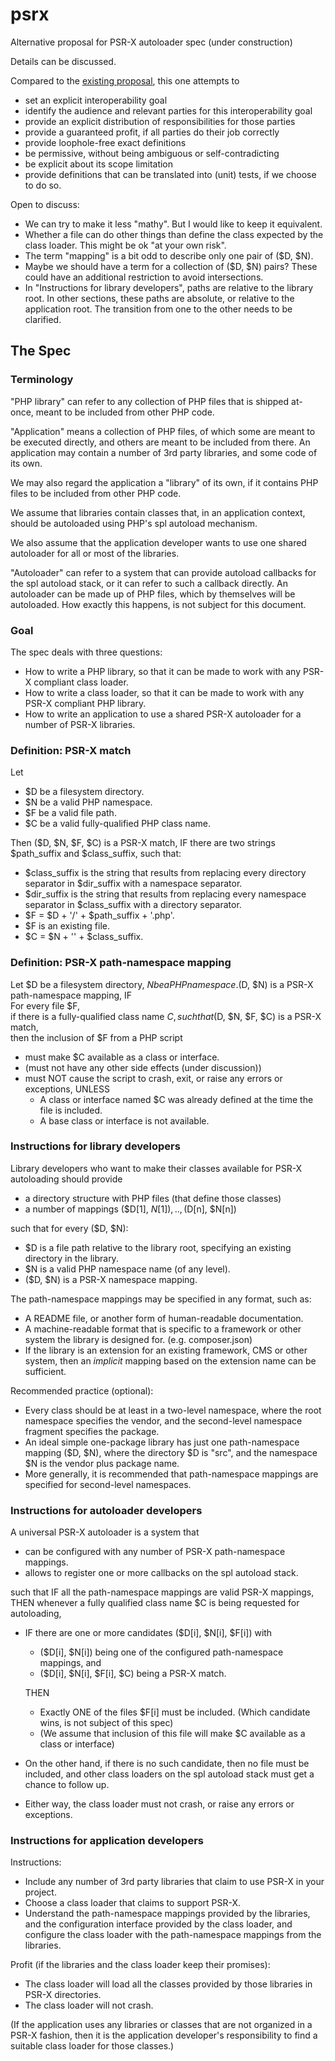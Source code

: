 psrx
====

Alternative proposal for PSR-X autoloader spec (under construction)

Details can be discussed.

Compared to the [existing proposal](https://github.com/php-fig/fig-standards/blob/3740bbe873c8e31d0d218b5d1cd8fbb3cb82806a/proposed/autoloader.md),
this one attempts to
- set an explicit interoperability goal
- identify the audience and relevant parties for this interoperability goal
- provide an explicit distribution of responsibilities for those parties
- provide a guaranteed profit, if all parties do their job correctly
- provide loophole-free exact definitions
- be permissive, without being ambiguous or self-contradicting
- be explicit about its scope limitation
- provide definitions that can be translated into (unit) tests, if we choose to do so.


Open to discuss:
- We can try to make it less "mathy". But I would like to keep it equivalent.
- Whether a file can do other things than define the class expected by the class loader. This might be ok "at your own risk".
- The term "mapping" is a bit odd to describe only one pair of ($D, $N).
- Maybe we should have a term for a collection of ($D, $N) pairs? These could have an additional restriction to avoid intersections.
- In "Instructions for library developers", paths are relative to the library root.
  In other sections, these paths are absolute, or relative to the application root.
  The transition from one to the other needs to be clarified.


## The Spec

### Terminology

"PHP library" can refer to any collection of PHP files that is shipped at-once, meant to be included from other PHP code.  

"Application" means a collection of PHP files, of which some are meant to be executed directly, and others are meant to be included from there.
An application may contain a number of 3rd party libraries, and some code of its own.

We may also regard the application a "library" of its own, if it contains PHP files to be included from other PHP code.

We assume that libraries contain classes that, in an application context, should be autoloaded using PHP's spl autoload mechanism.

We also assume that the application developer wants to use one shared autoloader for all or most of the libraries.

"Autoloader" can refer to a system that can provide autoload callbacks for the spl autoload stack, or it can refer to such a callback directly.
An autoloader can be made up of PHP files, which by themselves will be autoloaded. How exactly this happens, is not subject for this document.


### Goal

The spec deals with three questions:
- How to write a PHP library, so that it can be made to work with any PSR-X compliant class loader.
- How to write a class loader, so that it can be made to work with any PSR-X compliant PHP library.
- How to write an application to use a shared PSR-X autoloader for a number of PSR-X libraries.


### Definition: PSR-X match

Let
- $D be a filesystem directory.
- $N be a valid PHP namespace.
- $F be a valid file path.
- $C be a valid fully-qualified PHP class name.

Then ($D, $N, $F, $C) is a PSR-X match, IF there are two strings $path_suffix and $class_suffix, such that:
- $class_suffix is the string that results from replacing every directory separator in $dir_suffix with a namespace separator.
- $dir_suffix is the string that results from replacing every namespace separator in $class_suffix with a directory separator.
- $F = $D + '/' + $path_suffix + '.php'.
- $F is an existing file.
- $C = $N + '\' + $class_suffix.


### Definition: PSR-X path-namespace mapping

Let $D be a filesystem directory, $N be a PHP namespace.  
($D, $N) is a PSR-X path-namespace mapping, IF  
For every file $F,  
if there is a fully-qualified class name $C,  
such that ($D, $N, $F, $C) is a PSR-X match,  
then the inclusion of $F from a PHP script
- must make $C available as a class or interface.
- (must not have any other side effects (under discussion))
- must NOT cause the script to crash, exit, or raise any errors or exceptions, UNLESS
  - A class or interface named $C was already defined at the time the file is included.
  - A base class or interface is not available.


### Instructions for library developers

Library developers who want to make their classes available for PSR-X autoloading should provide
- a directory structure with PHP files (that define those classes)
- a number of mappings ($D[1], $N[1]), .., ($D[n], $N[n])

such that for every ($D, $N):
- $D is a file path relative to the library root, specifying an existing directory in the library.
- $N is a valid PHP namespace name (of any level).
- ($D, $N) is a PSR-X namespace mapping.

The path-namespace mappings may be specified in any format, such as:
- A README file, or another form of human-readable documentation.
- A machine-readable format that is specific to a framework or other system the library is designed for. (e.g. composer.json)
- If the library is an extension for an existing framework, CMS or other system, then an _implicit_ mapping based on the extension name can be sufficient.

Recommended practice (optional):
- Every class should be at least in a two-level namespace, where the root namespace specifies the vendor, and the second-level namespace fragment specifies the package.
- An ideal simple one-package library has just one path-namespace mapping ($D, $N), where the directory $D is "src", and the namespace $N is the vendor plus package name.
- More generally, it is recommended that path-namespace mappings are specified for second-level namespaces.


### Instructions for autoloader developers

A universal PSR-X autoloader is a system that
- can be configured with any number of PSR-X path-namespace mappings.
- allows to register one or more callbacks on the spl autoload stack.

such that IF all the path-namespace mappings are valid PSR-X mappings, THEN whenever a fully qualified class name $C is being requested for autoloading,  
- IF there are one or more candidates ($D[i], $N[i], $F[i]) with
    - ($D[i], $N[i]) being one of the configured path-namespace mappings, and
    - ($D[i], $N[i], $F[i], $C) being a PSR-X match.

  THEN
    - Exactly ONE of the files $F[i] must be included.
      (Which candidate wins, is not subject of this spec)
    - (We assume that inclusion of this file will make $C available as a class or interface)
- On the other hand, if there is no such candidate, then no file must be included, and other class loaders on the spl autoload stack must get a chance to follow up.
- Either way, the class loader must not crash, or raise any errors or exceptions.


### Instructions for application developers

Instructions:
- Include any number of 3rd party libraries that claim to use PSR-X in your project.
- Choose a class loader that claims to support PSR-X.
- Understand the path-namespace mappings provided by the libraries, and the configuration interface provided by the class loader, and configure the class loader with the path-namespace mappings from the libraries.

Profit (if the libraries and the class loader keep their promises):
- The class loader will load all the classes provided by those libraries in PSR-X directories.
- The class loader will not crash.

(If the application uses any libraries or classes that are not organized in a PSR-X fashion, then it is the application developer's responsibility to find a suitable class loader for those classes.)
